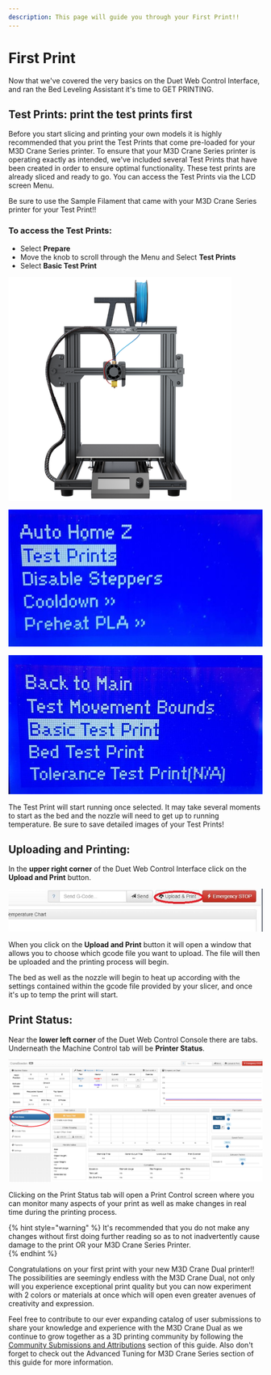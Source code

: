 ```yaml
---
description: This page will guide you through your First Print!!
---
```


# First Print

Now that we've covered the very basics on the Duet Web Control Interface, and ran the Bed Leveling Assistant it's time to GET PRINTING. 

## Test Prints: print the test prints first

Before you start slicing and printing your own models it is highly recommended that you print the Test Prints that come pre-loaded for your M3D Crane Series printer. To ensure that your M3D Crane Series printer is operating exactly as intended, we've included several Test Prints that have been created in order to ensure optimal functionality. These test prints are already sliced and ready to go. You can access the Test Prints via the LCD screen Menu.

Be sure to use the Sample Filament that came with your M3D Crane Series printer for your Test Print!!

### To access the Test Prints: <a id="to-access-the-test-prints"></a>

* Select **Prepare**
* Move the knob to scroll through the Menu and Select **Test Prints**
* Select **Basic Test Print**

![Prepare](../.gitbook/assets/image%20%287%29.png)

![Test Prints](../.gitbook/assets/image%20%282%29.png)

![Basic Test Print](../.gitbook/assets/image%20%285%29.png)

The Test Print will start running once selected. It may take several moments to start as the bed and the nozzle will need to get up to running temperature. Be sure to save detailed images of your Test Prints!  


## Uploading and Printing:

In the **upper right corner** of the Duet Web Control Interface click on the **Upload and Print** button. 

![Upload and Print](../.gitbook/assets/duet2.jpg)

When you click on the **Upload and Print** button it will open a window that allows you to choose which gcode file you want to upload. The file will then be uploaded and the printing process will begin. 

The bed as well as the nozzle will begin to heat up according with the settings contained within the gcode file provided by your slicer, and once it's up to temp the print will start.  

## Print Status:

Near the **lower left corner** of the Duet Web Control Console there are tabs. Underneath the Machine Control tab will be **Printer Status**. 

![Duet Web Control Interface Print Status](../.gitbook/assets/duet3.png)

Clicking on the Print Status tab will open a Print Control screen where you can monitor many aspects of your print as well as make changes in real time during the printing process. 

{% hint style="warning" %}
It's recommended that you do not make any changes without first doing further reading so as to not inadvertently cause damage to the print OR your M3D Crane Series Printer.   
{% endhint %}

Congratulations on your first print with your new M3D Crane Dual printer!! The possibilities are seemingly endless with the M3D Crane Dual, not only will you experience exceptional print quality but you can now experiment with 2 colors or materials at once which will open even greater avenues of creativity and expression. 

 Feel free to contribute to our ever expanding catalog of user submissions to share your knowledge and experience with the M3D Crane Dual as we continue to grow together as a 3D printing community by following the [Community Submissions and Attributions](https://crane.printm3d.com/community-submissions-attributions/community-submissions) section of this guide. Also don't forget to check out the Advanced Tuning for M3D Crane Series section of this guide for more information.


